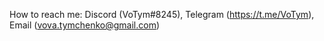 How to reach me: Discord (VoTym#8245), Telegram (https://t.me/VoTym), Email (vova.tymchenko@gmail.com)

<!---
VovaTymchenko/VovaTymchenko is a ✨ special ✨ repository because its `README.md` (this file) appears on your GitHub profile.
You can click the Preview link to take a look at your changes.
--->
